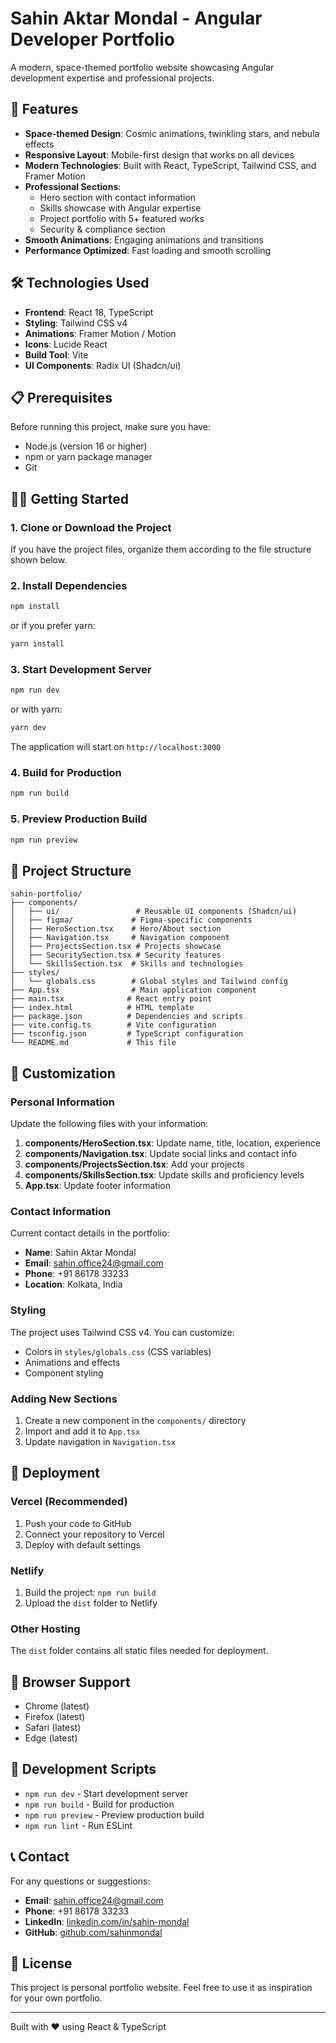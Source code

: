 # Sahin Aktar Mondal - Angular Developer Portfolio

A modern, space-themed portfolio website showcasing Angular development expertise and professional projects.

## 🚀 Features

- **Space-themed Design**: Cosmic animations, twinkling stars, and nebula effects
- **Responsive Layout**: Mobile-first design that works on all devices
- **Modern Technologies**: Built with React, TypeScript, Tailwind CSS, and Framer Motion
- **Professional Sections**: 
  - Hero section with contact information
  - Skills showcase with Angular expertise
  - Project portfolio with 5+ featured works
  - Security & compliance section
- **Smooth Animations**: Engaging animations and transitions
- **Performance Optimized**: Fast loading and smooth scrolling

## 🛠️ Technologies Used

- **Frontend**: React 18, TypeScript
- **Styling**: Tailwind CSS v4
- **Animations**: Framer Motion / Motion
- **Icons**: Lucide React
- **Build Tool**: Vite
- **UI Components**: Radix UI (Shadcn/ui)

## 📋 Prerequisites

Before running this project, make sure you have:

- Node.js (version 16 or higher)
- npm or yarn package manager
- Git

## 🏃‍♂️ Getting Started

### 1. Clone or Download the Project

If you have the project files, organize them according to the file structure shown below.

### 2. Install Dependencies

```bash
npm install
```

or if you prefer yarn:

```bash
yarn install
```

### 3. Start Development Server

```bash
npm run dev
```

or with yarn:

```bash
yarn dev
```

The application will start on `http://localhost:3000`

### 4. Build for Production

```bash
npm run build
```

### 5. Preview Production Build

```bash
npm run preview
```

## 📁 Project Structure

```
sahin-portfolio/
├── components/
│   ├── ui/                 # Reusable UI components (Shadcn/ui)
│   ├── figma/             # Figma-specific components
│   ├── HeroSection.tsx    # Hero/About section
│   ├── Navigation.tsx     # Navigation component
│   ├── ProjectsSection.tsx # Projects showcase
│   ├── SecuritySection.tsx # Security features
│   └── SkillsSection.tsx  # Skills and technologies
├── styles/
│   └── globals.css        # Global styles and Tailwind config
├── App.tsx                # Main application component
├── main.tsx              # React entry point
├── index.html            # HTML template
├── package.json          # Dependencies and scripts
├── vite.config.ts        # Vite configuration
├── tsconfig.json         # TypeScript configuration
└── README.md             # This file
```

## 🎨 Customization

### Personal Information

Update the following files with your information:

1. **components/HeroSection.tsx**: Update name, title, location, experience
2. **components/Navigation.tsx**: Update social links and contact info
3. **components/ProjectsSection.tsx**: Add your projects
4. **components/SkillsSection.tsx**: Update skills and proficiency levels
5. **App.tsx**: Update footer information

### Contact Information

Current contact details in the portfolio:
- **Name**: Sahin Aktar Mondal
- **Email**: sahin.office24@gmail.com
- **Phone**: +91 86178 33233
- **Location**: Kolkata, India

### Styling

The project uses Tailwind CSS v4. You can customize:
- Colors in `styles/globals.css` (CSS variables)
- Animations and effects
- Component styling

### Adding New Sections

1. Create a new component in the `components/` directory
2. Import and add it to `App.tsx`
3. Update navigation in `Navigation.tsx`

## 🚀 Deployment

### Vercel (Recommended)

1. Push your code to GitHub
2. Connect your repository to Vercel
3. Deploy with default settings

### Netlify

1. Build the project: `npm run build`
2. Upload the `dist` folder to Netlify

### Other Hosting

The `dist` folder contains all static files needed for deployment.

## 📱 Browser Support

- Chrome (latest)
- Firefox (latest)
- Safari (latest)
- Edge (latest)

## 🔧 Development Scripts

- `npm run dev` - Start development server
- `npm run build` - Build for production
- `npm run preview` - Preview production build
- `npm run lint` - Run ESLint

## 📞 Contact

For any questions or suggestions:

- **Email**: sahin.office24@gmail.com
- **Phone**: +91 86178 33233
- **LinkedIn**: [linkedin.com/in/sahin-mondal](https://linkedin.com/in/sahin-mondal)
- **GitHub**: [github.com/sahinmondal](https://github.com/sahinmondal)

## 📄 License

This project is personal portfolio website. Feel free to use it as inspiration for your own portfolio.

---

Built with ❤️ using React & TypeScript